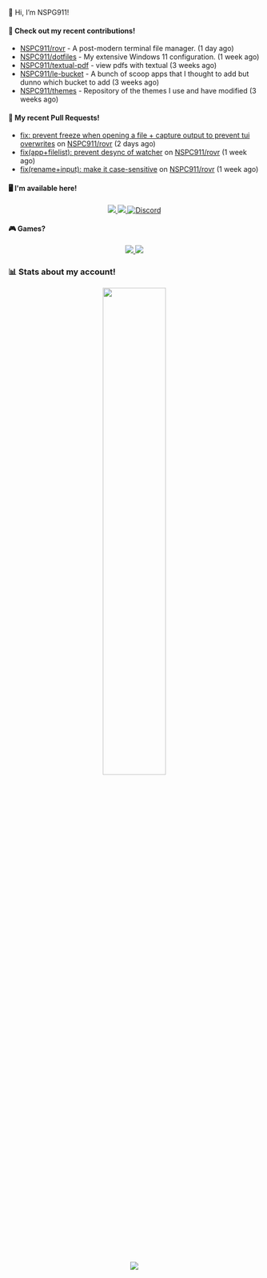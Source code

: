 👋 Hi, I’m NSPG911!

#### 👷 Check out my recent contributions!

- [NSPC911/rovr](https://github.com/NSPC911/rovr) - A post-modern terminal file manager. (1 day ago)
- [NSPC911/dotfiles](https://github.com/NSPC911/dotfiles) - My extensive Windows 11 configuration. (1 week ago)
- [NSPC911/textual-pdf](https://github.com/NSPC911/textual-pdf) - view pdfs with textual (3 weeks ago)
- [NSPC911/le-bucket](https://github.com/NSPC911/le-bucket) - A bunch of scoop apps that I thought to add but dunno which bucket to add (3 weeks ago)
- [NSPC911/themes](https://github.com/NSPC911/themes) - Repository of the themes I use and have modified (3 weeks ago)

#### 🔨 My recent Pull Requests!

- [fix: prevent freeze when opening a file &#43; capture output to prevent tui overwrites](https://github.com/NSPC911/rovr/pull/114) on [NSPC911/rovr](https://github.com/NSPC911/rovr) (2 days ago)
- [fix(app&#43;filelist): prevent desync of watcher](https://github.com/NSPC911/rovr/pull/90) on [NSPC911/rovr](https://github.com/NSPC911/rovr) (1 week ago)
- [fix(rename&#43;input): make it case-sensitive](https://github.com/NSPC911/rovr/pull/89) on [NSPC911/rovr](https://github.com/NSPC911/rovr) (1 week ago)

#### 🖥 I'm available here!

<div align="center">
  <a href="https://youtube.com/@nspg911" alt="YouTube" title="YouTube">
    <img src="https://img.shields.io/badge/YouTube-red?style=for-the-badge&logo=youtube&logoColor=black">
  </a>
  <a href="https://reddit.com/u/NotSoProGamerR" alt="Reddit" title="Reddit">
    <img src="https://img.shields.io/badge/Reddit-red?style=for-the-badge&logo=reddit&logoColor=black">
  </a>
  <a href="https://becomtweaks.github.io/discord" alt="Discord" title="Modbay">
    <img alt="Discord" src="https://img.shields.io/badge/Discord-3400ff?style=for-the-badge&logo=discord&logoColor=black">
  </a>
</div>

#### 🎮 Games?

<div align="center">
  <a href="https://www.hoyolab.com/accountCenter/postList?id=359897412" alt="Hoyolab" title="Hoyolab">
     <img src="https://img.shields.io/badge/Hoyolab-purple?style=for-the-badge">
  </a>
  <a href="https://link.brawlstars.com/invite/friend/en/?tag=CLQ8URPQ&token=xfxgxmse" alt="Brawl Stars" title="Brawl Starrs">
     <img src="https://img.shields.io/badge/Brawl_Stars-yellow?style=for-the-badge">
  </a>
</div>

### 📊 Stats about my account!
<p align="center">
  <img height="50%" width="auto" src="https://github-readme-stats.vercel.app/api?username=NSPC911&show_icons=true&count_private=true&theme=neon&hide_border=true&hide=prs&show=prs_merged&bg_color=00000000">
  <br>
  <img src="https://github-readme-streak-stats.herokuapp.com?user=NSPC911&theme=neon&hide_border=true&background=00000000">
</p>

